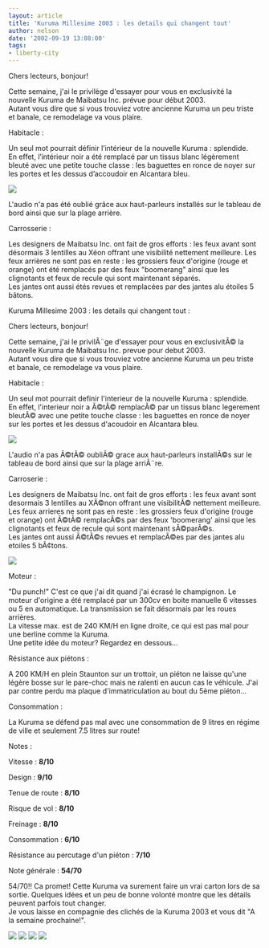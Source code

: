 ```yaml
---
layout: article
title: 'Kuruma Millesime 2003 : les details qui changent tout'
author: nelson
date: '2002-09-19 13:08:00'
tags:
- liberty-city
---
```


Chers lecteurs, bonjour!

Cette semaine, j'ai le privilège d'essayer pour vous en exclusivité la nouvelle Kuruma de Maibatsu Inc. prévue pour début 2003.  
Autant vous dire que si vous trouviez votre ancienne Kuruma un peu triste et banale, ce remodelage va vous plaire.

Habitacle :

Un seul mot pourrait définir l’intérieur de la nouvelle Kuruma : splendide.  
En effet, l’intérieur noir a été remplacé par un tissus blanc légèrement bleuté avec une petite touche classe : les baguettes en ronce de noyer sur les portes et les dessus d’accoudoir en Alcantara bleu.

![](/content/images/2016/07/Kuruma2k3c.jpg)

L'audio n'a pas été oublié grâce aux haut-parleurs installés sur le tableau de bord ainsi que sur la plage arrière.

Carrosserie :

Les designers de Maibatsu Inc. ont fait de gros efforts : les feux avant sont désormais 3 lentilles au Xéon offrant une visibilité nettement meilleure. Les feux arrières ne sont pas en reste : les grossiers feux d'origine (rouge et orange) ont été remplacés par des feux "boomerang" ainsi que les clignotants et feux de recule qui sont maintenant séparés.  
Les jantes ont aussi étés revues et remplacées par des jantes alu étoiles 5 bâtons.

Kuruma Millesime 2003 : les details qui changent tout :

Chers lecteurs, bonjour!

Cette semaine, j'ai le privilÃ¨ge d'essayer pour vous en exclusivitÃ© la nouvelle Kuruma de Maibatsu Inc. prevue pour debut 2003.  
Autant vous dire que si vous trouviez votre ancienne Kuruma un peu triste et banale, ce remodelage va vous plaire.

Habitacle :

Un seul mot pourrait definir l'interieur de la nouvelle Kuruma : splendide.  
En effet, l'interieur noir a Ã©tÃ© remplacÃ© par un tissus blanc legerement bleutÃ© avec une petite touche classe : les baguettes en ronce de noyer sur les portes et les dessus d'acoudoir en Alcantara bleu.

![](/content/images/2016/07/Kuruma2k3e.jpg)

L'audio n'a pas Ã©tÃ© oubliÃ© grace aux haut-parleurs installÃ©s sur le tableau de bord ainsi que sur la plage arriÃ¨re.

Carroserie :

Les designers de Maibatsu Inc. ont fait de gros efforts : les feux avant sont desormais 3 lentilles au XÃ©non offrant une visibilitÃ© nettement meilleure. Les feux arrieres ne sont pas en reste : les grossiers feux d'origine (rouge et orange) ont Ã©tÃ© remplacÃ©s par des feux 'boomerang' ainsi que les clignotants et feux de recule qui sont maintenant sÃ©parÃ©s.  
Les jantes ont aussi Ã©tÃ©s revues et remplacÃ©es par des jantes alu etoiles 5 bÃ¢tons.

![](/content/images/2016/07/Kuruma2k3f.jpg)

Moteur :

"Du punch!" C'est ce que j'ai dit quand j'ai écrasé le champignon. Le moteur d'origine a été remplacé par un 300cv en boite manuelle 6 vitesses ou 5 en automatique. La transmission se fait désormais par les roues arrières.  
La vitesse max. est de 240 KM/H en ligne droite, ce qui est pas mal pour une berline comme la Kuruma.  
Une petite idée du moteur? Regardez en dessous...

Résistance aux piétons :

A 200 KM/H en plein Staunton sur un trottoir, un piéton ne laisse qu'une légère bosse sur le pare-choc mais ne ralenti en aucun cas le véhicule. J'ai par contre perdu ma plaque d'immatriculation au bout du 5ème piéton...

Consommation :

La Kuruma se défend pas mal avec une consommation de 9 litres en régime de ville et seulement 7.5 litres sur route!

Notes :

Vitesse : **8/10**

Design : **9/10**

Tenue de route : **8/10**

Risque de vol : **8/10**

Freinage : **8/10**

Consommation : **6/10**

Résistance au percutage d'un piéton : **7/10**

Note générale : **54/70**

54/70!! Ca promet! Cette Kuruma va surement faire un vrai carton lors de sa sortie. Quelques idées et un peu de bonne volonté montre que les détails peuvent parfois tout changer.  
Je vous laisse en compagnie des clichés de la Kuruma 2003 et vous dit "A la semaine prochaine!".

![](/content/images/2016/07/Kuruma2k3.jpg)
![](/content/images/2016/07/Kuruma2k3a.jpg)
![](/content/images/2016/07/Kuruma2k3b.jpg)
![](/content/images/2016/07/Kuruma2k3d.jpg)

<!--kg-card-end: markdown-->
